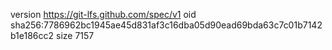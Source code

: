 version https://git-lfs.github.com/spec/v1
oid sha256:7786962bc1945ae45d831af3c16dba05d90ead69bda63c7c01b7142b1e186cc2
size 7157
